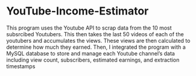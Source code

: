 # YouTube-Income-Estimator
This program uses the Youtube API to scrap data from the 10 most subsrcibed Youtubers. This then takes the
last 50 videos of each of the youtubers and accumulates the views. These views are then calculated to 
determine how much they earned. Then, I integrated the program with a MySQL database to store and manage each 
Youtube channel’s data including view count, subscribers, estimated earnings, and extraction timestamps
